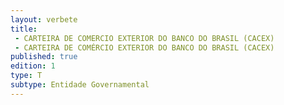 ```yaml
---
layout: verbete
title:
 - CARTEIRA DE COMERCIO EXTERIOR DO BANCO DO BRASIL (CACEX)
 - CARTEIRA DE COMÉRCIO EXTERIOR DO BANCO DO BRASIL (CACEX)
published: true
edition: 1  
type: T
subtype: Entidade Governamental
---
```



